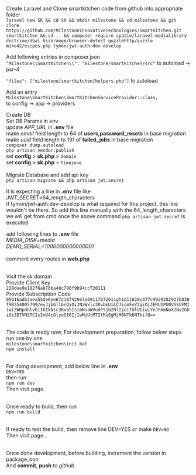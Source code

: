 Create Laravel and Clone smartkitchen code from github into appropriate folder <br />
`laravel new SK && cd SK && mkdir milestone && cd milestone && git clone https://github.com/MilestoneInnovativeTechnologies/SmartKitchen.git smartkitchen && cd .. && composer require spatie/laravel-medialibrary doctrine/dbal hisorange/browser-detect guzzlehttp/guzzle mike42/escpos-php tymon/jwt-auth:dev-develop`

Add following entries in composer.json<br />
`"Milestone\\SmartKitchen\\": "milestone/smartkitchen/src"` to autoload -> psr-4

`"files": ["milestone/smartkitchen/helpers.php"]` to autoload<br />

Add an entry<br />
`Milestone\SmartKitchen\SmartKitchenServiceProvider::class,`<br />
to config -> app -> providers<br />

Create DB<br />
Set DB Params in env<br />
update _APP_URL_ in **.env** file<br />
make _email_ field length to 64 of **users,password_resets** in base migration<br />
make _uuid_ field length to 191 of **failed_jobs** in base migration<br />
`composer dump-autoload`<br />
`php artisan vendor:publish`<br />
set **config** > **sk.php** > `domain`<br />
set **config** > **sk.php** > `timezone`<br /><br />
Migrate Database and add api key<br />
`php artisan migrate && php artisan jwt:secret`<br />

It is expecting a line in **.env** file like <br />
JWT_SECRET=64_length_characters<br />
If tymon/jwt-auth:dev-develop is what required for this project, this line wouldn't be there. So add this line manually with the 64_length_characters we will get from cmd once the above command `php artisan jwt:secret` is executed<br />

add following lines to **.env** file<br />
_MEDIA_DISK=media_<br />
_DEMO_SERIAL=1000000000000001_<br /><br />
comment every routes in **web.php**<br /><br />

Visit the sk domain<br />
Provide Client Key<br />
`228dee9e18276a876ba48c790f9b94cc720111`<br />
Provide Subscription Code<br />
`05016adb3aea55de6ee67210f429e7a69117672011gh1d11820c477c9929282927b038f98354005799/eyJjbGllbnQiOiJNaWxlc3RvbmUiLCJicmFuY2giOiJERU1PU0VSSUFMIiwiZWRpdGlvbiI6IkN1c3RvbSIsImNsaWVudF9jb2RlIjoiTUlUIiwiYnJhbmNoX2NvZGUiOiJETVNSTCIsImV4cGlyeSI6IjIwMjUtMTItMzEgMjM6NTk6NTkifQ==`<br /><br />

The code is ready now, For development preparation, follow below steps<br />
run one by one<br />
`milestone\smartkitchen\init.bat`<br />
`npm install`<br /><br />

For doing development, add below line in **.env**<br />
`DEV=YES`<br />
then run<br />
`npm run dev`<br />
Then visit page<br /><br />

Once ready to build, then run<br />
`npm run build`<br /><br />

If ready to test the build, then remove line
DEV=YES or make `DEV=NO`<br />
Then visit page...<br /><br />

Once done development, before building, increment the version in package.json<br />
And **commit**, **push** to _github_
